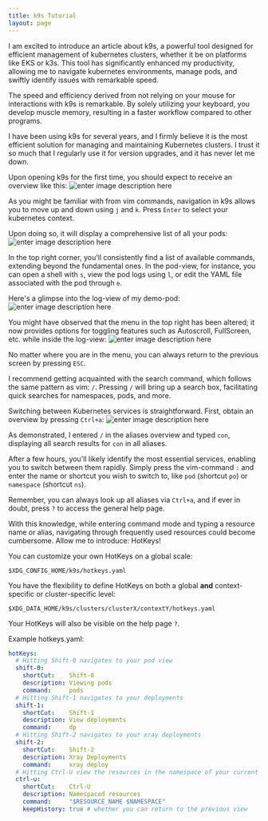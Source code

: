 ```yaml
---
title: k9s Tutorial
layout: page
---
```


I am excited to introduce an article about k9s, a powerful tool designed for efficient management of kubernetes clusters, whether it be on platforms like EKS or k3s. This tool has significantly enhanced my productivity, allowing me to navigate kubernetes environments, manage pods, and swiftly identify issues with remarkable speed.

<!-- more -->

The speed and efficiency derived from not relying on your mouse for interactions with k9s is remarkable. By solely utilizing your keyboard, you develop muscle memory, resulting in a faster workflow compared to other programs.

I have been using k9s for several years, and I firmly believe it is the most efficient solution for managing and maintaining Kubernetes clusters. I trust it so much that I regularly use it for version upgrades, and it has never let me down.

Upon opening k9s for the first time, you should expect to receive an overview like this:
![enter image description here](https://i.imgur.com/x5irRPq.png)


As you might be familiar with from vim commands, navigation in k9s allows you to move up and down using `j` and `k`. Press `Enter` to select your kubernetes context.

Upon doing so, it will display a comprehensive list of all your pods:
![enter image description here](https://i.imgur.com/0mKgBN3.png)


In the top right corner, you'll consistently find a list of available commands, extending beyond the fundamental ones. In the pod-view, for instance, you can open a shell with `s`, view the pod logs using `l`, or edit the YAML file associated with the pod through `e`.

Here's a glimpse into the log-view of my demo-pod:
![enter image description here](https://i.imgur.com/rucaWyP.png)

You might have observed that the menu in the top right has been altered; it now provides options for toggling features such as Autoscroll, FullScreen, etc. while inside the log-view:
![enter image description here](https://i.imgur.com/Jicq8Tu.png)


No matter where you are in the menu, you can always return to the previous screen by pressing `ESC`.

I recommend getting acquainted with the search command, which follows the same pattern as vim: `/`. Pressing `/` will bring up a search box, facilitating quick searches for namespaces, pods, and more.

Switching between Kubernetes services is straightforward. First, obtain an overview by pressing `Ctrl+a`:
![enter image description here](https://i.imgur.com/86BXNra.png)


As demonstrated, I entered `/` in the aliases overview and typed `con`, displaying all search results for `con` in all aliases.

After a few hours, you'll likely identify the most essential services, enabling you to switch between them rapidly. Simply press the vim-command `:` and enter the name or shortcut you wish to switch to, like `pod` (shortcut `po`) or `namespace` (shortcut `ns`).

Remember, you can always look up all aliases via `Ctrl+a`, and if ever in doubt, press `?` to access the general help page.

With this knowledge, while entering command mode and typing a resource name or alias, navigating through frequently used resources could become cumbersome.
Allow me to introduce: HotKeys!

You can customize your own HotKeys on a global scale:

    $XDG_CONFIG_HOME/k9s/hotkeys.yaml

You have the flexibility to define HotKeys on both a global **and** context-specific or cluster-specific level:

    $XDG_DATA_HOME/k9s/clusters/clusterX/contextY/hotkeys.yaml

Your HotKeys will also be visible on the help page `?`.

Example hotkeys.yaml:

```yaml
hotKeys:
  # Hitting Shift-0 navigates to your pod view
  shift-0:
    shortCut:    Shift-0
    description: Viewing pods
    command:     pods
  # Hitting Shift-1 navigates to your deployments
  shift-1:
    shortCut:    Shift-1
    description: View deployments
    command:     dp
  # Hitting Shift-2 navigates to your xray deployments
  shift-2:
    shortCut:    Shift-2
    description: Xray Deployments
    command:     xray deploy
  # Hitting Ctrl-U view the resources in the namespace of your current selection
  ctrl-u:
    shortCut:    Ctrl-U
    description: Namespaced resources
    command:     "$RESOURCE_NAME $NAMESPACE"
    keepHistory: true # whether you can return to the previous view
```
